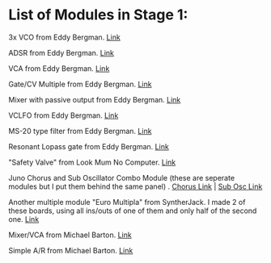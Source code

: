 # List of Modules in Stage 1:

3x VCO from Eddy Bergman. [Link](https://www.eddybergman.com/2020/01/synthesizer-build-part-18-really-good.html)

ADSR from Eddy Bergman. [Link](https://www.eddybergman.com/2020/03/synthesizer-build-part-24-adsr-with.html)

VCA from Eddy Bergman. [Link](https://www.eddybergman.com/2020/04/synthesizer-build-part-29-vca-yusynth_25.html)

Gate/CV Multiple from Eddy Bergman. [Link](https://www.eddybergman.com/2020/03/synthesizer-build-part-25-universal-cv.html)

Mixer with passive output from Eddy Bergman. [Link](https://www.eddybergman.com/2020/01/synthesizer-build-part-17-mixer-and.html)

VCLFO from Eddy Bergman. [Link](https://www.eddybergman.com/2020/05/synthesizer-build-part-32-electric.html)

MS-20 type filter from Eddy Bergman. [Link](https://www.eddybergman.com/2019/12/synthesizer-build-part-12-korg-ms20.html)

Resonant Lopass gate from Eddy Bergman. [Link](https://www.eddybergman.com/2020/10/synthesizer-build-part-35-resonant.html)

"Safety Valve" from Look Mum No Computer. [Link](https://www.lookmumnocomputer.com/projects#/the-safety-valve)

Juno Chorus and Sub Oscillator Combo Module (these are seperate modules but I put them behind the same panel) . [Chorus Link](https://www.dsl-man.de/display/MAIN/Roland+Juno+60+Chorus) | [Sub Osc Link](https://github.com/holmesrichards/subosc)

Another multiple module "Euro Multipla" from SyntherJack. I made 2 of these boards, using all ins/outs of one of them and only half of the second one. [Link](https://syntherjack.net/euro-multipla/)

Mixer/VCA from Michael Barton. [Link](http://www.bartonmusicalcircuits.com/vcamix/index.html)

Simple A/R from Michael Barton. [Link](http://www.bartonmusicalcircuits.com/simplear/index.html)
